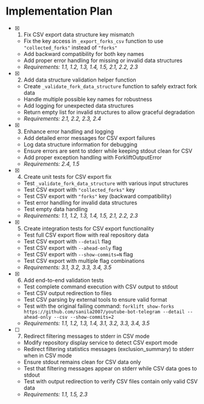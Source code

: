 # Implementation Plan

- [x] 1. Fix CSV export data structure key mismatch
  - Fix the key access in `_export_forks_csv` function to use `"collected_forks"` instead of `"forks"`
  - Add backward compatibility for both key names
  - Add proper error handling for missing or invalid data structures
  - _Requirements: 1.1, 1.2, 1.3, 1.4, 1.5, 2.1, 2.2, 2.3_

- [x] 2. Add data structure validation helper function
  - Create `_validate_fork_data_structure` function to safely extract fork data
  - Handle multiple possible key names for robustness
  - Add logging for unexpected data structures
  - Return empty list for invalid structures to allow graceful degradation
  - _Requirements: 2.1, 2.2, 2.3, 2.4_

- [x] 3. Enhance error handling and logging
  - Add detailed error messages for CSV export failures
  - Log data structure information for debugging
  - Ensure errors are sent to stderr while keeping stdout clean for CSV
  - Add proper exception handling with ForkliftOutputError
  - _Requirements: 2.4, 1.5_

- [x] 4. Create unit tests for CSV export fix
  - Test `_validate_fork_data_structure` with various input structures
  - Test CSV export with `"collected_forks"` key
  - Test CSV export with `"forks"` key (backward compatibility)
  - Test error handling for invalid data structures
  - Test empty data handling
  - _Requirements: 1.1, 1.2, 1.3, 1.4, 1.5, 2.1, 2.2, 2.3_

- [x] 5. Create integration tests for CSV export functionality
  - Test full CSV export flow with real repository data
  - Test CSV export with `--detail` flag
  - Test CSV export with `--ahead-only` flag
  - Test CSV export with `--show-commits=N` flag
  - Test CSV export with multiple flag combinations
  - _Requirements: 3.1, 3.2, 3.3, 3.4, 3.5_

- [x] 6. Add end-to-end validation tests
  - Test complete command execution with CSV output to stdout
  - Test CSV output redirection to files
  - Test CSV parsing by external tools to ensure valid format
  - Test with the original failing command: `forklift show-forks https://github.com/sanila2007/youtube-bot-telegram --detail --ahead-only --csv --show-commits=2`
  - _Requirements: 1.1, 1.2, 1.3, 1.4, 3.1, 3.2, 3.3, 3.4, 3.5_

- [ ] 7. Redirect filtering messages to stderr in CSV mode
  - Modify repository display service to detect CSV export mode
  - Redirect filtering statistics messages (exclusion_summary) to stderr when in CSV mode
  - Ensure stdout remains clean for CSV data only
  - Test that filtering messages appear on stderr while CSV data goes to stdout
  - Test with output redirection to verify CSV files contain only valid CSV data
  - _Requirements: 1.1, 1.5, 2.3_